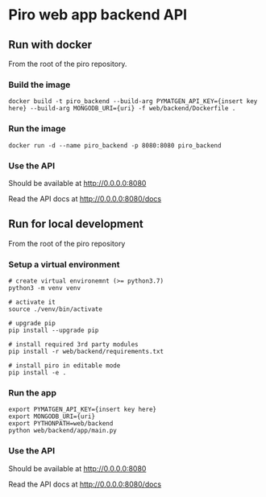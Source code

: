 # Piro web app backend API

## Run with docker

From the root of the piro repository.

### Build the image
```
docker build -t piro_backend --build-arg PYMATGEN_API_KEY={insert key here} --build-arg MONGODB_URI={uri} -f web/backend/Dockerfile .
```

### Run the image
 
 ```
docker run -d --name piro_backend -p 8080:8080 piro_backend
 ```

### Use the API

Should be available at <http://0.0.0.0:8080>

Read the API docs at <http://0.0.0.0:8080/docs>


## Run for local development

From the root of the piro repository

### Setup a virtual environment

```
# create virtual environemnt (>= python3.7)
python3 -m venv venv

# activate it
source ./venv/bin/activate

# upgrade pip
pip install --upgrade pip

# install required 3rd party modules
pip install -r web/backend/requirements.txt

# install piro in editable mode
pip install -e .
```

### Run the app 
```
export PYMATGEN_API_KEY={insert key here}
export MONGODB_URI={uri}
export PYTHONPATH=web/backend
python web/backend/app/main.py
```

### Use the API

Should be available at <http://0.0.0.0:8080>

Read the API docs at <http://0.0.0.0:8080/docs>
